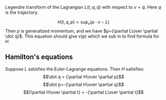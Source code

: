 Legendre transform of the Lagrangian $L(t, q, \dot q)$ with respect to $v=\dot q$. Here $q$ is the trajectory.

$$H(t,q,p)=\sup_v(p\cdot v-L)$$
Then $p$ is generalized momentum, and we have $p={\partial L\over \partial \dot q}$. This equation should give $v(p)$ which we sub in to find formula for $H$.

## Hamilton's equations

Suppose $L$ satisfies the Euler-Lagrange equations. Then $H$ satisfies:
$$\dot q = {\partial H\over \partial p}$$
$$\dot p=-{\partial H\over \partial q}$$
$${\partial H\over \partial t} = -{\partial L\over \partial t}$$
